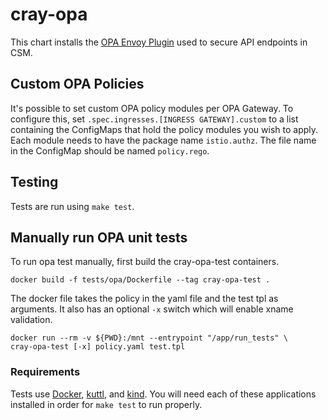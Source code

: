 # cray-opa

This chart installs the [OPA Envoy Plugin](https://github.com/open-policy-agent/opa-envoy-plugin)
used to secure API endpoints in CSM.

## Custom OPA Policies

It's possible to set custom OPA policy modules per OPA Gateway. To configure
this, set `.spec.ingresses.[INGRESS GATEWAY].custom` to a list containing the
ConfigMaps that hold the policy modules you wish to apply. Each module needs
to have the package name `istio.authz`. The file name in the ConfigMap should be
named `policy.rego`.

## Testing

Tests are run using `make test`.

## Manually run OPA unit tests

To run opa test manually, first build the cray-opa-test containers.

    docker build -f tests/opa/Dockerfile --tag cray-opa-test .

The docker file takes the policy in the yaml file and the test tpl as arguments.
It also has an optional `-x` switch which will enable xname validation.

    docker run --rm -v ${PWD}:/mnt --entrypoint "/app/run_tests" \
    cray-opa-test [-x] policy.yaml test.tpl

### Requirements

Tests use [Docker](docker.io), [kuttl](https://kuttl.dev), and
[kind](https://kind.sigs.k8s.io). You will need each of these applications
installed in order for `make test` to run properly.
